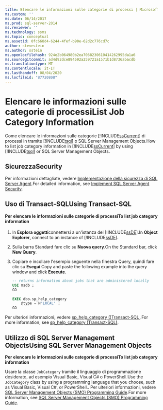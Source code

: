 ```yaml
---
title: Elencare le informazioni sulle categorie di processi | Microsoft Docs
ms.custom: ''
ms.date: 06/14/2017
ms.prod: sql-server-2014
ms.reviewer: ''
ms.technology: ssms
ms.topic: conceptual
ms.assetid: 0fc668d4-6244-4fef-b90e-62d2c776cd7c
author: stevestein
ms.author: sstein
ms.openlocfilehash: 924e2b064980b2ea7068230610414262995da1a6
ms.sourcegitcommit: ad4d92dce894592a259721a1571b1d8736abacdb
ms.translationtype: MT
ms.contentlocale: it-IT
ms.lasthandoff: 08/04/2020
ms.locfileid: "87720808"
---
```

# <a name="list-job-category-information"></a><span data-ttu-id="023c4-102">Elencare le informazioni sulle categorie di processi</span><span class="sxs-lookup"><span data-stu-id="023c4-102">List Job Category Information</span></span>
  <span data-ttu-id="023c4-103">Come elencare le informazioni sulle categorie [!INCLUDE[ssCurrent](../../includes/sscurrent-md.md)] di processi in tramite [!INCLUDE[tsql](../../includes/tsql-md.md)] o SQL Server Management Objects.</span><span class="sxs-lookup"><span data-stu-id="023c4-103">How to list job category information in [!INCLUDE[ssCurrent](../../includes/sscurrent-md.md)] by using [!INCLUDE[tsql](../../includes/tsql-md.md)] or SQL Server Management Objects.</span></span>  

  
##  <a name="security"></a><a name="Security"></a> <span data-ttu-id="023c4-104">Sicurezza</span><span class="sxs-lookup"><span data-stu-id="023c4-104">Security</span></span>  
 <span data-ttu-id="023c4-105">Per informazioni dettagliate, vedere [Implementazione della sicurezza di SQL Server Agent](implement-sql-server-agent-security.md).</span><span class="sxs-lookup"><span data-stu-id="023c4-105">For detailed information, see [Implement SQL Server Agent Security](implement-sql-server-agent-security.md).</span></span>  

  
##  <a name="using-transact-sql"></a><a name="TSQL"></a> <span data-ttu-id="023c4-106">Uso di Transact-SQL</span><span class="sxs-lookup"><span data-stu-id="023c4-106">Using Transact-SQL</span></span>  
  
#### <a name="to-list-job-category-information"></a><span data-ttu-id="023c4-107">Per elencare le informazioni sulle categorie di processi</span><span class="sxs-lookup"><span data-stu-id="023c4-107">To list job category information</span></span>  
  
1.  <span data-ttu-id="023c4-108">In **Esplora oggetti**connettersi a un'istanza del [!INCLUDE[ssDE](../../includes/ssde-md.md)].</span><span class="sxs-lookup"><span data-stu-id="023c4-108">In **Object Explorer**, connect to an instance of [!INCLUDE[ssDE](../../includes/ssde-md.md)].</span></span>  
  
2.  <span data-ttu-id="023c4-109">Sulla barra Standard fare clic su **Nuova query**.</span><span class="sxs-lookup"><span data-stu-id="023c4-109">On the Standard bar, click **New Query**.</span></span>  
  
3.  <span data-ttu-id="023c4-110">Copiare e incollare l'esempio seguente nella finestra Query, quindi fare clic su **Esegui**.</span><span class="sxs-lookup"><span data-stu-id="023c4-110">Copy and paste the following example into the query window and click **Execute**.</span></span>  
  
    ```sql
    -- returns information about jobs that are administered locally  
    USE msdb ;  
    GO  
  
    EXEC dbo.sp_help_category  
        @type = N'LOCAL' ;  
    GO  
    ```  
  
 <span data-ttu-id="023c4-111">Per ulteriori informazioni, vedere [sp_help_category &#40;&#41;Transact-SQL ](/sql/relational-databases/system-stored-procedures/sp-help-category-transact-sql).</span><span class="sxs-lookup"><span data-stu-id="023c4-111">For more information, see [sp_help_category &#40;Transact-SQL&#41;](/sql/relational-databases/system-stored-procedures/sp-help-category-transact-sql).</span></span>  
  
  
##  <a name="using-sql-server-management-objects"></a><a name="SMO"></a><span data-ttu-id="023c4-112">Utilizzo di SQL Server Management Objects</span><span class="sxs-lookup"><span data-stu-id="023c4-112">Using SQL Server Management Objects</span></span>  
 <span data-ttu-id="023c4-113">**Per elencare le informazioni sulle categorie di processi**</span><span class="sxs-lookup"><span data-stu-id="023c4-113">**To list job category information**</span></span>  
  
 <span data-ttu-id="023c4-114">Usare la classe `JobCategory` tramite il linguaggio di programmazione desiderato, ad esempio Visual Basic, Visual C# o PowerShell.</span><span class="sxs-lookup"><span data-stu-id="023c4-114">Use the `JobCategory` class by using a programming language that you choose, such as Visual Basic, Visual C#, or PowerShell..</span></span> <span data-ttu-id="023c4-115">Per ulteriori informazioni, vedere [SQL Server Management Objects &#40;SMO&#41; Programming Guide](../../relational-databases/server-management-objects-smo/sql-server-management-objects-smo-programming-guide.md).</span><span class="sxs-lookup"><span data-stu-id="023c4-115">For more information, see [SQL Server Management Objects &#40;SMO&#41; Programming Guide](../../relational-databases/server-management-objects-smo/sql-server-management-objects-smo-programming-guide.md).</span></span>  
